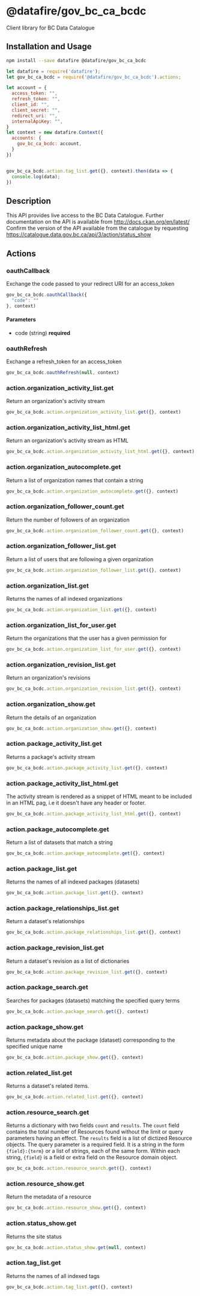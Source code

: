 # @datafire/gov_bc_ca_bcdc

Client library for BC Data Catalogue

## Installation and Usage
```bash
npm install --save datafire @datafire/gov_bc_ca_bcdc
```

```js
let datafire = require('datafire');
let gov_bc_ca_bcdc = require('@datafire/gov_bc_ca_bcdc').actions;

let account = {
  access_token: "",
  refresh_token: "",
  client_id: "",
  client_secret: "",
  redirect_uri: "",
  internalApiKey: "",
}
let context = new datafire.Context({
  accounts: {
    gov_bc_ca_bcdc: account,
  }
})


gov_bc_ca_bcdc.action.tag_list.get({}, context).then(data => {
  console.log(data);
})
```

## Description
This API provides live access to the BC Data Catalogue. Further documentation on the API is available from http://docs.ckan.org/en/latest/ Confirm the version of the API available from the catalogue by requesting https://catalogue.data.gov.bc.ca/api/3/action/status_show 

## Actions
### oauthCallback
Exchange the code passed to your redirect URI for an access_token


```js
gov_bc_ca_bcdc.oauthCallback({
  "code": ""
}, context)
```

#### Parameters
* code (string) **required**

### oauthRefresh
Exchange a refresh_token for an access_token


```js
gov_bc_ca_bcdc.oauthRefresh(null, context)
```


### action.organization_activity_list.get
Return an organization's activity stream


```js
gov_bc_ca_bcdc.action.organization_activity_list.get({}, context)
```


### action.organization_activity_list_html.get
Return an organization's activity stream as HTML


```js
gov_bc_ca_bcdc.action.organization_activity_list_html.get({}, context)
```


### action.organization_autocomplete.get
Return a list of organization names that contain a string


```js
gov_bc_ca_bcdc.action.organization_autocomplete.get({}, context)
```


### action.organization_follower_count.get
Return the number of followers of an organization


```js
gov_bc_ca_bcdc.action.organization_follower_count.get({}, context)
```


### action.organization_follower_list.get
Return a list of users that are following a given organization


```js
gov_bc_ca_bcdc.action.organization_follower_list.get({}, context)
```


### action.organization_list.get
Returns the names of all indexed organizations


```js
gov_bc_ca_bcdc.action.organization_list.get({}, context)
```


### action.organization_list_for_user.get
Return the organizations that the user has a given permission for


```js
gov_bc_ca_bcdc.action.organization_list_for_user.get({}, context)
```


### action.organization_revision_list.get
Return an organization's revisions


```js
gov_bc_ca_bcdc.action.organization_revision_list.get({}, context)
```


### action.organization_show.get
Return the details of an organization


```js
gov_bc_ca_bcdc.action.organization_show.get({}, context)
```


### action.package_activity_list.get
Returns a package's activity stream


```js
gov_bc_ca_bcdc.action.package_activity_list.get({}, context)
```


### action.package_activity_list_html.get
The activity stream is rendered as a snippet of HTML meant to be included in an HTML pag, i.e it doesn't have any header or footer.


```js
gov_bc_ca_bcdc.action.package_activity_list_html.get({}, context)
```


### action.package_autocomplete.get
Return a list of datasets that match a string


```js
gov_bc_ca_bcdc.action.package_autocomplete.get({}, context)
```


### action.package_list.get
Returns the names of all indexed packages (datasets)


```js
gov_bc_ca_bcdc.action.package_list.get({}, context)
```


### action.package_relationships_list.get
Return a dataset's relationships


```js
gov_bc_ca_bcdc.action.package_relationships_list.get({}, context)
```


### action.package_revision_list.get
Return a dataset's revision as a list of dictionaries


```js
gov_bc_ca_bcdc.action.package_revision_list.get({}, context)
```


### action.package_search.get
Searches for packages (datasets) matching the specified query terms


```js
gov_bc_ca_bcdc.action.package_search.get({}, context)
```


### action.package_show.get
Returns metadata about the package (dataset) corresponding to the specified unique name


```js
gov_bc_ca_bcdc.action.package_show.get({}, context)
```


### action.related_list.get
Returns a dataset's related items.


```js
gov_bc_ca_bcdc.action.related_list.get({}, context)
```


### action.resource_search.get
Returns a dictionary with two fields ``count`` and ``results``.             The ``count`` field contains the total number of Resources                found without the limit or query parameters having an effect.             The ``results`` field is a list of dictized Resource objects.             The query parameter is a required field. It is a string in                the form ``{field}:{term}`` or a list of strings, each of the             same form. Within each string, ``{field}`` is a field or extra             field on the Resource domain object.


```js
gov_bc_ca_bcdc.action.resource_search.get({}, context)
```


### action.resource_show.get
Return the metadata of a resource


```js
gov_bc_ca_bcdc.action.resource_show.get({}, context)
```


### action.status_show.get
Returns the site status


```js
gov_bc_ca_bcdc.action.status_show.get(null, context)
```


### action.tag_list.get
Returns the names of all indexed tags


```js
gov_bc_ca_bcdc.action.tag_list.get({}, context)
```


